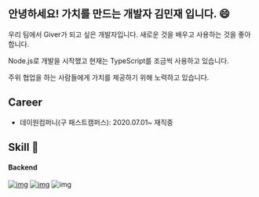 ## 안녕하세요! 가치를 만드는 개발자 김민재 입니다. :smile:

우리 팀에서 Giver가 되고 싶은 개발자입니다. 새로운 것을 배우고 사용하는 것을 좋아합니다.

Node.js로 개발을 시작했고 현재는 TypeScript를 조금씩 사용하고 있습니다.

주위 협업을 하는 사람들에게 가치를 제공하기 위해 노력하고 있습니다.

## Career

* 데이원컴퍼니(구 패스트캠퍼스): 2020.07.01~ 재직중

## Skill :hammer: 

#### Backend

[
![img](https://img.shields.io/badge/TypeScript-007ACC?style=for-the-badge&logo=typescript&logoColor=white)](https://camo.githubusercontent.com/a0f9c9f1295e65f8c081e5e6073840e309726163c310542f8c0acb5aa60ba5ad/68747470733a2f2f696d672e736869656c64732e696f2f62616467652f4a4156412d3030373339363f7374796c653d666f722d7468652d6261646765266c6f676f3d6a617661266c6f676f436f6c6f723d7768697465) [![img](https://img.shields.io/badge/Node.js-43853D?style=for-the-badge&logo=node.js&logoColor=white)](https://camo.githubusercontent.com/1854be13b1b643c7331b810eb9ebf7360111ec54609e98c80403ffa99ccd5652/68747470733a2f2f696d672e736869656c64732e696f2f62616467652f537072696e672d3644423333463f7374796c653d666f722d7468652d6261646765266c6f676f3d537072696e67266c6f676f436f6c6f723d7768697465) ![img](https://camo.githubusercontent.com/c1fc168684171582321954905e8b9dc4f59810243ed85e645f3b7938ee3145cb/68747470733a2f2f696d672e736869656c64732e696f2f62616467652f6d7973716c2d3434373941313f7374796c653d666f722d7468652d6261646765266c6f676f3d6d7973716c266c6f676f436f6c6f723d7768697465)

